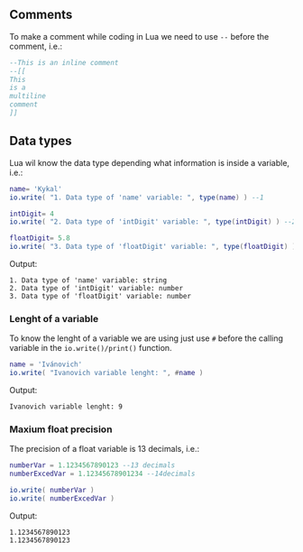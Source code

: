 ## Comments
To make a comment while coding in Lua we need to use ``--`` before the comment, i.e.:

```Lua
--This is an inline comment
--[[
This
is a
multiline
comment
]]
```

## Data types
Lua wil know the data type depending what information is inside a variable, i.e.:

```Lua
name= 'Kykal'
io.write( "1. Data type of 'name' variable: ", type(name) ) --1

intDigit= 4
io.write( "2. Data type of 'intDigit' variable: ", type(intDigit) ) --2

floatDigit= 5.8
io.write( "3. Data type of 'floatDigit' variable: ", type(floatDigit) ) --3
```

Output:
```
1. Data type of 'name' variable: string
2. Data type of 'intDigit' variable: number
3. Data type of 'floatDigit' variable: number
```

### Lenght of a variable
To know the lenght of a variable we are using just use ``#`` before the calling variable in the ``io.write()/print()`` function.
```Lua
name = 'Ivánovich'
io.write( "Ivanovich variable lenght: ", #name )
```
Output:
```
Ivanovich variable lenght: 9
```

### Maxium float precision
The precision of a float variable is 13 decimals, i.e.:
```Lua
numberVar = 1.1234567890123 --13 decimals
numberExcedVar = 1.12345678901234 --14decimals

io.write( numberVar )
io.write( numberExcedVar )
```
Output:
```
1.1234567890123
1.1234567890123
```
